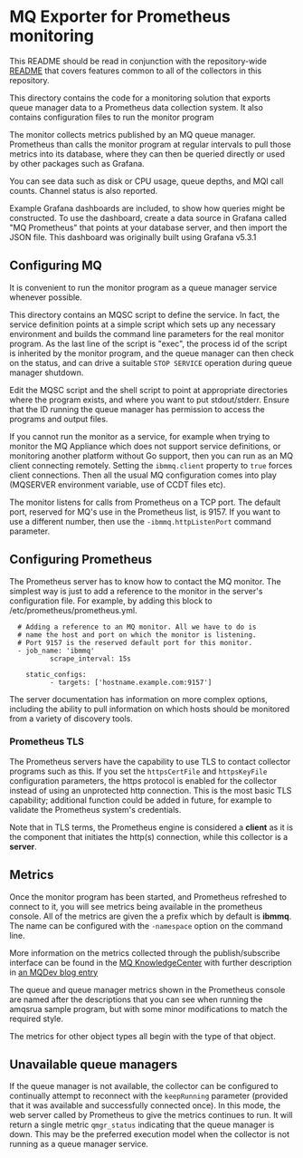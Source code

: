 # MQ Exporter for Prometheus monitoring

This README should be read in conjunction with the repository-wide
[README](https://github.com/ibm-messaging/mq-metric-samples/blob/master/README.md) that covers features common to all of
the collectors in this repository.

This directory contains the code for a monitoring solution that exports queue manager data to a Prometheus data
collection system. It also contains configuration files to run the monitor program

The monitor collects metrics published by an MQ queue manager. Prometheus than calls the monitor
program at regular intervals to pull those metrics into its database, where they can then be queried directly or used by
other packages such as Grafana.

You can see data such as disk or CPU usage, queue depths, and MQI call counts. Channel status is also reported.

Example Grafana dashboards are included, to show how queries might be constructed. To use the dashboard, create a data
source in Grafana called "MQ Prometheus" that points at your database server, and then import the JSON file. This
dashboard was originally built using Grafana v5.3.1

## Configuring MQ
It is convenient to run the monitor program as a queue manager service whenever possible.

This directory contains an MQSC script to define the service. In fact, the service definition points at a simple script
which sets up any necessary environment and builds the command line parameters for the real monitor program. As the last
line of the script is "exec", the process id of the script is inherited by the monitor program, and the queue manager
can then check on the status, and can drive a suitable `STOP SERVICE` operation during queue manager shutdown.

Edit the MQSC script and the shell script to point at appropriate directories where the program exists, and where you
want to put stdout/stderr. Ensure that the ID running the queue manager has permission to access the programs and output
files.

If you cannot run the monitor as a service, for example when trying to monitor the MQ Appliance which does not support
service definitions, or monitoring another platform without Go support, then you can run as an MQ client connecting
remotely. Setting the `ibmmq.client` property to `true` forces client connections. Then all the usual MQ configuration
comes into play (MQSERVER environment variable, use of CCDT files etc).

The monitor listens for calls from Prometheus on a TCP port. The default port, reserved for MQ's use in the Prometheus
list, is 9157. If you want to use a different number, then use the `-ibmmq.httpListenPort` command parameter.

## Configuring Prometheus
The Prometheus server has to know how to contact the MQ monitor. The simplest way is just to add a reference to the
monitor in the server's configuration file. For example, by adding this block to /etc/prometheus/prometheus.yml.

```
  # Adding a reference to an MQ monitor. All we have to do is
  # name the host and port on which the monitor is listening.
  # Port 9157 is the reserved default port for this monitor.
  - job_name: 'ibmmq'
          scrape_interval: 15s

    static_configs:
          - targets: ['hostname.example.com:9157']
```

The server documentation has information on more complex options, including the ability to pull information on which
hosts should be monitored from a variety of discovery tools.

### Prometheus TLS
The Prometheus servers have the capability to use TLS to contact collector programs such as this. If you set the
`httpsCertFile` and `httpsKeyFile` configuration parameters, the https protocol is enabled for the collector instead of
using an unprotected http connection. This is the most basic TLS capability; additional function could be added in
future, for example to validate the Prometheus system's credentials.

Note that in TLS terms, the Prometheus engine is considered a **client** as it is the component that initiates the
http(s) connection, while this collector is a **server**.

## Metrics
Once the monitor program has been started, and Prometheus refreshed to connect to it, you will see metrics being
available in the prometheus console. All of the metrics are given the a prefix which by default is **ibmmq**. The name
can be configured with the `-namespace` option on the command line.

More information on the metrics collected through the publish/subscribe
interface can be found in the [MQ KnowledgeCenter](https://www.ibm.com/docs/en/ibm-mq/latest?topic=trace-metrics-published-system-topics)
with further description in [an MQDev blog entry](https://community.ibm.com/community/user/integration/viewdocument/statistics-published-to-the-system?CommunityKey=183ec850-4947-49c8-9a2e-8e7c7fc46c64&tab=librarydocuments)

The queue and queue manager metrics shown in the Prometheus console are named after the descriptions that you can see
when running the amqsrua sample program, but with some minor modifications to match the required style.

The metrics for other object types all begin with the type of that object.

## Unavailable queue managers
If the queue manager is not available, the collector can be configured to continually attempt to reconnect with the
`keepRunning` parameter (provided that it was available and successfully connected once). In this mode, the web server
called by Prometheus to give the metrics continues to run. It will return a single metric `qmgr_status` indicating that
the queue manager is down. This may be the preferred execution model when the collector is not running as a queue
manager service.